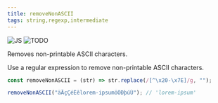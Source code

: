```yaml
---
title: removeNonASCII
tags: string,regexp,intermediate
---
```


![JS](https://img.shields.io/badge/supports-javascript-yellow.svg?style=flat-square)
![TODO](https://img.shields.io/badge///TODO-blue.svg?style=flat-square)

Removes non-printable ASCII characters.

Use a regular expression to remove non-printable ASCII characters.

```js
const removeNonASCII = (str) => str.replace(/[^\x20-\x7E]/g, "");
```

```js
removeNonASCII("äÄçÇéÉêlorem-ipsumöÖÐþúÚ"); // 'lorem-ipsum'
```

